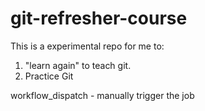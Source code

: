 # git-refresher-course

This is a experimental repo for me to:

1. "learn again" to teach git.
2. Practice Git

workflow_dispatch - manually trigger the job
